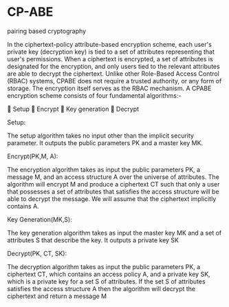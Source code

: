 # CP-ABE
pairing based cryptography

In the ciphertext-policy attribute-based encryption scheme, each user's private key (decryption key) is tied to a set of attributes 
representing that user's permissions. When a ciphertext is encrypted, a set of attributes is designated for the encryption,
and only users tied to the relevant attributes are able to decrypt the ciphertext. Unlike other Role-Based Access Control
(RBAC) systems, CPABE does not require a trusted authority, or any form of storage. The encryption itself serves as the RBAC
mechanism. A CPABE encryption scheme consists of four fundamental algorithms:-

 Setup
 Encrypt
 Key generation
 Decrypt

Setup:

The setup algorithm takes no input other than the implicit security parameter. It outputs the public parameters
PK and a master key MK.

Encrypt(PK,M, A):

The encryption algorithm takes as input the public parameters PK, a message M, and an access structure A over the universe
of attributes. The algorithm will encrypt M and produce a ciphertext CT such that only a user that possesses a set of
attributes that satisfies the access structure will be able to decrypt the message. We will assume that the ciphertext implicitly
contains A.

Key Generation(MK,S):

The key generation algorithm takes as input the master key MK and a set of attributes S that describe the key. It outputs 
a private key SK

Decrypt(PK, CT, SK):

The decryption algorithm takes as input the public parameters PK, a ciphertext CT, which contains an access policy A,
and a private key SK, which is a private key for a set S of attributes. If the set S of attributes satisfies the access structure A then the algorithm will decrypt the ciphertext and return a message M
